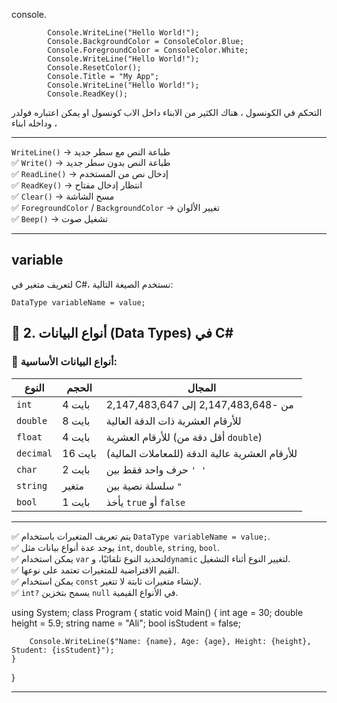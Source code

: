 console.

            Console.WriteLine("Hello World!");
            Console.BackgroundColor = ConsoleColor.Blue;
            Console.ForegroundColor = ConsoleColor.White;
            Console.WriteLine("Hello World!");
            Console.ResetColor();
            Console.Title = "My App";
            Console.WriteLine("Hello World!");
            Console.ReadKey();

   التحكم في الكونسول ، هناك الكثير من الابناء داخل الاب كونسول او يمكن اعتباره فولدر وداخله ابناء ،
   ___
   `WriteLine()` → طباعة النص مع سطر جديد  
✅ `Write()` → طباعة النص بدون سطر جديد  
✅ `ReadLine()` → إدخال نص من المستخدم  
✅ `ReadKey()` → انتظار إدخال مفتاح  
✅ `Clear()` → مسح الشاشة  
✅ `ForegroundColor` / `BackgroundColor` → تغيير الألوان  
✅ `Beep()` → تشغيل صوت

---
## variable
لتعريف متغير في C#، نستخدم الصيغة التالية:

`DataType variableName = value;`
## **🔹 2. أنواع البيانات (Data Types) في C#**

### **📌 أنواع البيانات الأساسية:**

| النوع     | الحجم   | المجال                                          |
| --------- | ------- | ----------------------------------------------- |
| `int`     | 4 بايت  | من -2,147,483,648 إلى 2,147,483,647             |
| `double`  | 8 بايت  | للأرقام العشرية ذات الدقة العالية               |
| `float`   | 4 بايت  | للأرقام العشرية (أقل دقة من `double`)           |
| `decimal` | 16 بايت | للأرقام العشرية عالية الدقة (للمعاملات المالية) |
| `char`    | 2 بايت  | حرف واحد فقط بين `' '`                          |
| `string`  | متغير   | سلسلة نصية بين `"`                              |
| `bool`    | 1 بايت  | يأخذ `true` أو `false`                          |

---
✅ يتم تعريف المتغيرات باستخدام `DataType variableName = value;`.  
✅ يوجد عدة أنواع بيانات مثل `int`, `double`, `string`, `bool`.  
✅ يمكن استخدام `var` لتحديد النوع تلقائيًا، و`dynamic` لتغيير النوع أثناء التشغيل.  
✅ القيم الافتراضية للمتغيرات تعتمد على نوعها.  
✅ يمكن استخدام `const` لإنشاء متغيرات ثابتة لا تتغير.  
✅ `int?` يسمح بتخزين `null` في الأنواع القيمية.

using System;
class Program
{
    static void Main()
    {
        int age = 30;
        double height = 5.9;
        string name = "Ali";
        bool isStudent = false;

        Console.WriteLine($"Name: {name}, Age: {age}, Height: {height}, Student: {isStudent}");
    }
}


---

